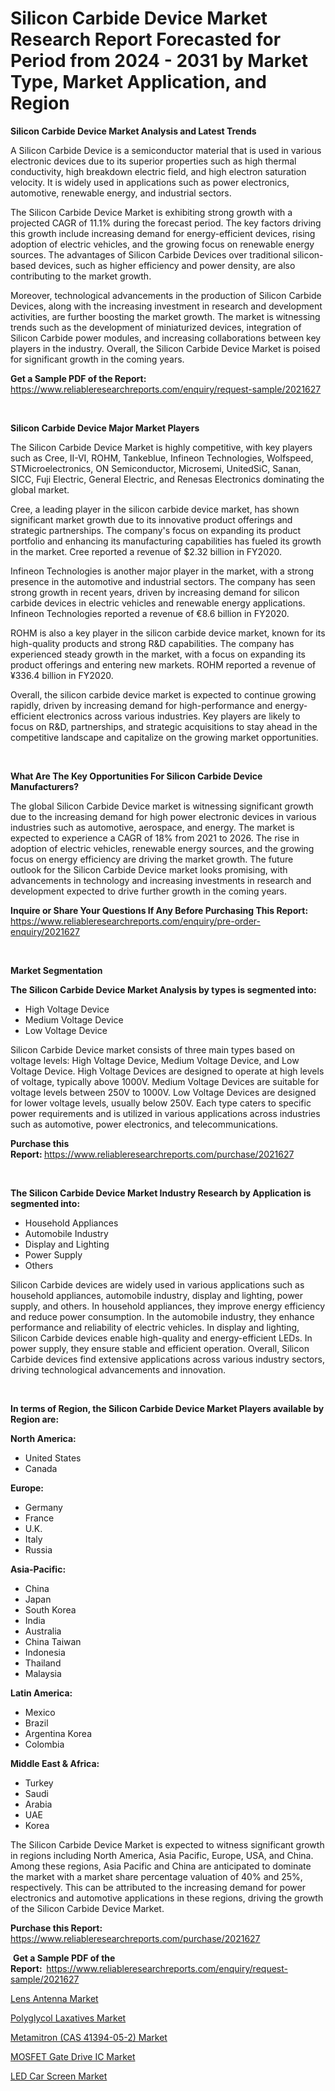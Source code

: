 <p><h1>Silicon Carbide Device Market Research Report Forecasted for Period from 2024 -  2031 by Market Type, Market Application, and Region</h1></p><p><strong>Silicon Carbide Device Market Analysis and Latest Trends</strong></p>
<p><p>A Silicon Carbide Device is a semiconductor material that is used in various electronic devices due to its superior properties such as high thermal conductivity, high breakdown electric field, and high electron saturation velocity. It is widely used in applications such as power electronics, automotive, renewable energy, and industrial sectors.</p><p>The Silicon Carbide Device Market is exhibiting strong growth with a projected CAGR of 11.1% during the forecast period. The key factors driving this growth include increasing demand for energy-efficient devices, rising adoption of electric vehicles, and the growing focus on renewable energy sources. The advantages of Silicon Carbide Devices over traditional silicon-based devices, such as higher efficiency and power density, are also contributing to the market growth.</p><p>Moreover, technological advancements in the production of Silicon Carbide Devices, along with the increasing investment in research and development activities, are further boosting the market growth. The market is witnessing trends such as the development of miniaturized devices, integration of Silicon Carbide power modules, and increasing collaborations between key players in the industry. Overall, the Silicon Carbide Device Market is poised for significant growth in the coming years.</p></p>
<p><strong>Get a Sample PDF of the Report:&nbsp;</strong> <a href="https://www.reliableresearchreports.com/enquiry/request-sample/2021627">https://www.reliableresearchreports.com/enquiry/request-sample/2021627</a></p>
<p>&nbsp;</p>
<p><strong>Silicon Carbide Device Major Market Players</strong></p>
<p><p>The Silicon Carbide Device Market is highly competitive, with key players such as Cree, II-VI, ROHM, Tankeblue, Infineon Technologies, Wolfspeed, STMicroelectronics, ON Semiconductor, Microsemi, UnitedSiC, Sanan, SICC, Fuji Electric, General Electric, and Renesas Electronics dominating the global market.</p><p>Cree, a leading player in the silicon carbide device market, has shown significant market growth due to its innovative product offerings and strategic partnerships. The company's focus on expanding its product portfolio and enhancing its manufacturing capabilities has fueled its growth in the market. Cree reported a revenue of $2.32 billion in FY2020.</p><p>Infineon Technologies is another major player in the market, with a strong presence in the automotive and industrial sectors. The company has seen strong growth in recent years, driven by increasing demand for silicon carbide devices in electric vehicles and renewable energy applications. Infineon Technologies reported a revenue of €8.6 billion in FY2020.</p><p>ROHM is also a key player in the silicon carbide device market, known for its high-quality products and strong R&D capabilities. The company has experienced steady growth in the market, with a focus on expanding its product offerings and entering new markets. ROHM reported a revenue of ¥336.4 billion in FY2020.</p><p>Overall, the silicon carbide device market is expected to continue growing rapidly, driven by increasing demand for high-performance and energy-efficient electronics across various industries. Key players are likely to focus on R&D, partnerships, and strategic acquisitions to stay ahead in the competitive landscape and capitalize on the growing market opportunities.</p></p>
<p>&nbsp;</p>
<p><strong>What Are The Key Opportunities For Silicon Carbide Device Manufacturers?</strong></p>
<p><p>The global Silicon Carbide Device market is witnessing significant growth due to the increasing demand for high power electronic devices in various industries such as automotive, aerospace, and energy. The market is expected to experience a CAGR of 18% from 2021 to 2026. The rise in adoption of electric vehicles, renewable energy sources, and the growing focus on energy efficiency are driving the market growth. The future outlook for the Silicon Carbide Device market looks promising, with advancements in technology and increasing investments in research and development expected to drive further growth in the coming years.</p></p>
<p><strong>Inquire or Share Your Questions If Any Before Purchasing This Report:</strong> <a href="https://www.reliableresearchreports.com/enquiry/pre-order-enquiry/2021627">https://www.reliableresearchreports.com/enquiry/pre-order-enquiry/2021627</a></p>
<p>&nbsp;</p>
<p><strong>Market Segmentation</strong></p>
<p><strong>The Silicon Carbide Device Market Analysis by types is segmented into:</strong></p>
<p><ul><li>High Voltage Device</li><li>Medium Voltage Device</li><li>Low Voltage Device</li></ul></p>
<p><p>Silicon Carbide Device market consists of three main types based on voltage levels: High Voltage Device, Medium Voltage Device, and Low Voltage Device. High Voltage Devices are designed to operate at high levels of voltage, typically above 1000V. Medium Voltage Devices are suitable for voltage levels between 250V to 1000V. Low Voltage Devices are designed for lower voltage levels, usually below 250V. Each type caters to specific power requirements and is utilized in various applications across industries such as automotive, power electronics, and telecommunications.</p></p>
<p><strong>Purchase this Report:&nbsp;</strong><a href="https://www.reliableresearchreports.com/purchase/2021627">https://www.reliableresearchreports.com/purchase/2021627</a></p>
<p>&nbsp;</p>
<p><strong>The Silicon Carbide Device Market Industry Research by Application is segmented into:</strong></p>
<p><ul><li>Household Appliances</li><li>Automobile Industry</li><li>Display and Lighting</li><li>Power Supply</li><li>Others</li></ul></p>
<p><p>Silicon Carbide devices are widely used in various applications such as household appliances, automobile industry, display and lighting, power supply, and others. In household appliances, they improve energy efficiency and reduce power consumption. In the automobile industry, they enhance performance and reliability of electric vehicles. In display and lighting, Silicon Carbide devices enable high-quality and energy-efficient LEDs. In power supply, they ensure stable and efficient operation. Overall, Silicon Carbide devices find extensive applications across various industry sectors, driving technological advancements and innovation.</p></p>
<p>&nbsp;</p>
<p><strong>In terms of Region, the Silicon Carbide Device Market Players available by Region are:</strong></p>
<p>
    <p> <strong> North America: </strong>
        <ul>
            <li>United States</li>
            <li>Canada</li>
        </ul>
        </p> 
    <p> <strong> Europe: </strong>
        <ul>
            <li>Germany</li>
            <li>France</li>
            <li>U.K.</li>
            <li>Italy</li>
            <li>Russia</li>
        </ul>
        </p> 
    <p> <strong> Asia-Pacific: </strong>
        <ul>
            <li>China</li>
            <li>Japan</li>
            <li>South Korea</li>
            <li>India</li>
            <li>Australia</li>
            <li>China Taiwan</li>
            <li>Indonesia</li>
            <li>Thailand</li>
            <li>Malaysia</li>
        </ul>
        </p> 
    <p> <strong> Latin America: </strong>
        <ul>
            <li>Mexico</li>
            <li>Brazil</li>
            <li>Argentina Korea</li>
            <li>Colombia</li>
        </ul>
        </p> 
    <p> <strong> Middle East & Africa: </strong>
        <ul>
            <li>Turkey</li>
            <li>Saudi</li>
            <li>Arabia</li>
            <li>UAE</li>
            <li>Korea</li>
        </ul>
    </p>
    </p>
<p><p>The Silicon Carbide Device Market is expected to witness significant growth in regions including North America, Asia Pacific, Europe, USA, and China. Among these regions, Asia Pacific and China are anticipated to dominate the market with a market share percentage valuation of 40% and 25%, respectively. This can be attributed to the increasing demand for power electronics and automotive applications in these regions, driving the growth of the Silicon Carbide Device Market.</p></p>
<p><strong>Purchase this Report: </strong><a href="https://www.reliableresearchreports.com/purchase/2021627">https://www.reliableresearchreports.com/purchase/2021627</a></p>
<p>&nbsp;<strong>Get a Sample PDF of the Report:&nbsp;&nbsp;</strong><a href="https://www.reliableresearchreports.com/enquiry/request-sample/2021627">https://www.reliableresearchreports.com/enquiry/request-sample/2021627</a></p>
<p><strong></strong></p>
<p><p><a href="https://view.publitas.com/reportprime-1/lens-antenna-market-with-the-goal-of-estimating-the-market-size-and-future-growth-potential-of-various-market-segments-based-on-component-applications-end-user-and-region/">Lens Antenna Market</a></p><p><a href="https://bubble-tree-ea4.notion.site/Polyglycol-Laxatives-Market-Size-Growing-and-Forecasted-for-period-from-2024-2031-and-provides-com-6f966aea57c54417a73f3c5712a23981">Polyglycol Laxatives Market</a></p><p><a href="https://thundering-castanet-c65.notion.site/Metamitron-CAS-41394-05-2-Market-with-the-goal-of-estimating-the-market-size-and-future-growth-pot-3d085649bd024aa7beec5bc2366efea7">Metamitron (CAS 41394-05-2) Market</a></p><p><a href="https://github.com/lataunyatinikmelvin59ilbd0dv/Market-Research-Report-List-1/blob/main/mosfet-gate-drive-ic-market.md">MOSFET Gate Drive IC Market</a></p><p><a href="https://view.publitas.com/reportprime-1/led-car-screen-market-size-global-industry-overview-market-segmentation-and-forecast-2024-to-2031/">LED Car Screen Market</a></p></p>